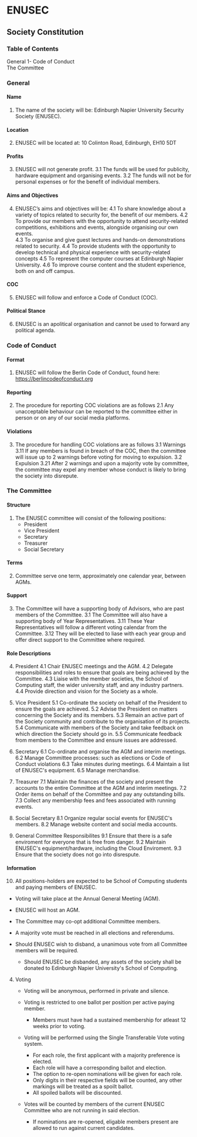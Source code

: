 # ENUSEC
## Society Constitution

### Table of Contents

General 		1-
Code of Conduct		
The Committee		

### General

#### Name
1. The name of the society will be: Edinburgh Napier University Security Society (ENUSEC).

#### Location
2. ENUSEC will be located at: 10 Colinton Road, Edinburgh, EH10 5DT

#### Profits
3. ENUSEC will not generate profit.
  3.1 The funds will be used for publicity, hardware equipment and organising events.
  3.2 The funds will not be for personal expenses or for the benefit of individual members.

#### Aims and Objectives
4. ENUSEC’s aims and objectives will be:
  4.1 To share knowledge about a variety of topics related to security for, the benefit of our members.
  4.2 To provide our members with the opportunity to attend security-related competitions, exhibitions and events, alongside organising our own events.  
  4.3 To organise and give guest lectures and hands-on demonstrations related to security.
  4.4 To provide students with the opportunity to develop technical and physical experience with security-related concepts
  4.5 To represent the computer courses at Edinburgh Napier University.
  4.6 To improve course content and the student experience, both on and off campus.
  
#### COC
5. ENUSEC will follow and enforce a Code of Conduct (COC).

#### Political Stance
6. ENUSEC is an apolitical organisation and cannot be used to forward any political agenda.

### Code of Conduct

#### Format
1. ENUSEC will follow the Berlin Code of Conduct, found here: https://berlincodeofconduct.org

#### Reporting
2. The procedure for reporting COC violations are as follows
  2.1 Any unacceptable behaviour can be reported to the committee either in person or on any of our social media platforms.
  
#### Violations
3. The procedure for handling COC violations are as follows
  3.1 Warnings
    3.11 If any members is found in breach of the COC, then the committee will issue up to 2 warnings before voting for moving to expulsion.
  3.2 Expulsion
    3.21 After 2 warnings and upon a majority vote by committee, the committee may expel any member whose conduct is likely to bring the society into disrepute.

### The Committee

#### Structure
1. The ENUSEC committee will consist of the following positions:
    - President
    - Vice President
    - Secretary
    - Treasurer
    - Social Secretary
  
#### Terms
2. Committee serve one term, approximately one calendar year, between AGMs.

#### Support
3. The Committee will have a supporting body of Advisors, who are past members of the Committee.
  3.1 The Committee will also have a supporting body of Year Representatives. 
    3.11 These Year Representatives will follow a different voting calendar from the Committee. 
    3.12 They will be elected to liase with each year group and offer direct support to the Committee where required.

#### Role Descriptions
4. President
    4.1 Chair ENUSEC meetings and the AGM.
    4.2 Delegate responsibilities and roles to ensure that goals are being achieved by the Committee.
    4.3 Liaise with the member societies, the School of Computing staff, the wider university staff, and any industry partners.
    4.4 Provide direction and vision for the Society as a whole.
  
5. Vice President
    5.1 Co-ordinate the society on behalf of the President to ensure the goals are achieved.
    5.2 Advise the President on matters concerning the Society and its members.
    5.3 Remain an active part of the Society community and contribute to the organisation of its projects.
    5.4 Communicate with members of the Society and take feedback on which direction the Society should go in.
    5.5 Communicate feedback from members to the Committee and ensure issues are addressed.
  
6. Secretary
    6.1 Co-ordinate and organise the AGM and interim meetings.
    6.2 Manage Committee processes: such as elections or Code of Conduct violations
    6.3 Take minutes during meetings.
    6.4 Maintain a list of ENUSEC's equipment.
    6.5 Manage merchandise.
  
7. Treasurer
    7.1 Maintain the finances of the society and present the accounts to the entire Committee at the AGM and interim meetings.
    7.2 Order items on behalf of the Committee and pay any outstanding bills.
    7.3 Collect any membership fees and fees associated with running events.
    
8. Social Secretary
    8.1 Organize regular social events for ENUSEC's members.
    8.2 Manage website content and social media accounts.
    

9. General Committee Responsibilites
    9.1 Ensure that there is a safe enviroment for everyone that is free from danger.
    9.2 Maintain ENUSEC's equipment/hardware, including the Cloud Enviroment.
    9.3 Ensure that the society does not go into disrespute.
    
#### Information
10. All positions-holders are expected to be School of Computing students and paying members of ENUSEC.
  
  - Voting will take place at the Annual General Meeting (AGM).
  
  - ENUSEC will host an AGM.
  
  - The Committee may co-opt additional Committee members.
  
  - A majority vote must be reached in all elections and referendums.
  
  - Should ENUSEC wish to disband, a unanimous vote from all Committee members will be required.
    - Should ENUSEC be disbanded, any assets of the society shall be donated to Edinburgh Napier University's School of Computing.
4. Voting
  
	  - Voting will be anonymous, performed in private and silence.
	
	  - Voting is restricted to one ballot per position per active paying member.
	    - Members must have had a sustained membership for atleast 12 weeks prior to voting.
	
	  - Voting will be performed using the Single Transferable Vote voting system. 
	    - For each role, the first applicant with a majority preference is elected.
	    - Each role will have a corresponding ballot and election.
	    - The option to re-open nominations will be given for each role.
	    - Only digits in their respective fields will be counted, any other markings will be treated as a spoilt ballot.
	    - All spoiled ballots will be discounted.
      - Votes will be counted by members of the current ENUSEC Committee who are not running in said election.
	    - If nominations are re-opened, eligable members present are allowed to run against current candidates.
